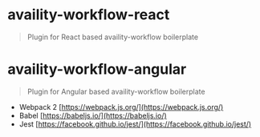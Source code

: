 # availity-workflow-react

> Plugin for React based availity-workflow boilerplate

# availity-workflow-angular

> Plugin for Angular based availity-workflow boilerplate

- Webpack 2 [https://webpack.js.org/](https://webpack.js.org/)
- Babel [https://babeljs.io/](https://babeljs.io/)
- Jest [https://facebook.github.io/jest/](https://facebook.github.io/jest/)


